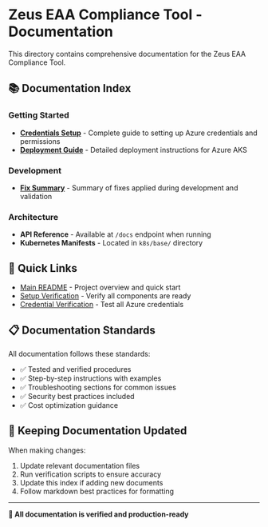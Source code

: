 # Zeus EAA Compliance Tool - Documentation

This directory contains comprehensive documentation for the Zeus EAA Compliance Tool.

## 📚 Documentation Index

### Getting Started
- [**Credentials Setup**](CREDENTIALS_SETUP.md) - Complete guide to setting up Azure credentials and permissions
- [**Deployment Guide**](DEPLOYMENT.md) - Detailed deployment instructions for Azure AKS

### Development
- [**Fix Summary**](FIX_SUMMARY.md) - Summary of fixes applied during development and validation

### Architecture
- **API Reference** - Available at `/docs` endpoint when running
- **Kubernetes Manifests** - Located in `k8s/base/` directory

## 🚀 Quick Links

- [Main README](../README.md) - Project overview and quick start
- [Setup Verification](../verify-setup.sh) - Verify all components are ready
- [Credential Verification](../verify-credentials.sh) - Test all Azure credentials

## 📋 Documentation Standards

All documentation follows these standards:
- ✅ Tested and verified procedures
- ✅ Step-by-step instructions with examples
- ✅ Troubleshooting sections for common issues
- ✅ Security best practices included
- ✅ Cost optimization guidance

## 🔄 Keeping Documentation Updated

When making changes:
1. Update relevant documentation files
2. Run verification scripts to ensure accuracy
3. Update this index if adding new documents
4. Follow markdown best practices for formatting

---

**📖 All documentation is verified and production-ready**
